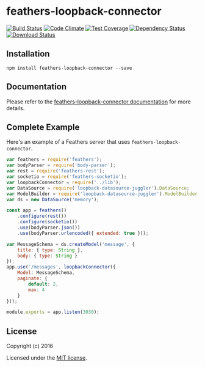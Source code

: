 # feathers-loopback-connector

[![Build Status](https://travis-ci.org/feathersjs/feathers-loopback-connector.png?branch=master)](https://travis-ci.org/feathersjs/feathers-loopback-connector)
[![Code Climate](https://codeclimate.com/github/feathersjs/feathers-loopback-connector/badges/gpa.svg)](https://codeclimate.com/github/feathersjs/feathers-loopback-connector)
[![Test Coverage](https://codeclimate.com/github/feathersjs/feathers-loopback-connector/badges/coverage.svg)](https://codeclimate.com/github/feathersjs/feathers-loopback-connector/coverage)
[![Dependency Status](https://img.shields.io/david/feathersjs/feathers-loopback-connector.svg?style=flat-square)](https://david-dm.org/feathersjs/feathers-loopback-connector)
[![Download Status](https://img.shields.io/npm/dm/feathers-loopback-connector.svg?style=flat-square)](https://www.npmjs.com/package/feathers-loopback-connector)

> 

## Installation

```
npm install feathers-loopback-connector --save
```

## Documentation

Please refer to the [feathers-loopback-connector documentation](http://docs.feathersjs.com/) for more details.

## Complete Example

Here's an example of a Feathers server that uses `feathers-loopback-connector`. 

```js
var feathers = require('feathers');
var bodyParser = require('body-parser');
var rest = require('feathers-rest');
var socketio = require('feathers-socketio');
var loopbackConnector = require('../lib');
var DataSource = require('loopback-datasource-juggler').DataSource;
var ModelBuilder = require('loopback-datasource-juggler').ModelBuilder;
var ds = new DataSource('memory');

const app = feathers()
    .configure(rest())
    .configure(socketio())
    .use(bodyParser.json())
    .use(bodyParser.urlencoded({ extended: true }));

var MessageSchema = ds.createModel('message', {
    title: { type: String },
    body: { type: String }
});
app.use('/messages', loopbackConnector({
    Model: MessageSchema,
    paginate: {
        default: 2,
        max: 4
    }
}));

module.exports = app.listen(3030);
```

## License

Copyright (c) 2016

Licensed under the [MIT license](LICENSE).
